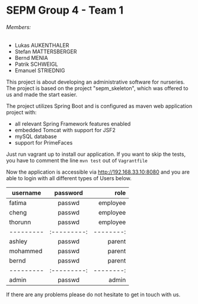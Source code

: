 # SEPM Group 4 - Team 1

###### Members:
- Lukas AUKENTHALER
- Stefan MATTERSBERGER
- Bernd MENIA
- Patrik SCHWEIGL
- Emanuel STRIEDNIG

This project is about developing an administrative software for nurseries.
The project is based on the project "sepm_skeleton", which was offered to us 
and made the start easier.


The project utilizes Spring Boot and is configured as maven web application project with:
- all relevant Spring Framework features enabled
- embedded Tomcat with support for JSF2
- mySQL database
- support for PrimeFaces

Just run vagrant up to install our application. If you want to skip the tests, you have to comment the line `mvn test` out of `Vagrantfile`

Now the application is accessible via http://192.168.33.10:8080 and you are able to login with all different 
types of Users below.

| username | password  | role     |
| ---------|:---------:| --------:|
| fatima   | passwd    | employee |
| cheng    | passwd    | employee |
| thorunn  | passwd    | employee |
| ---------|:---------:| --------:|
| ashley   | passwd    | parent   |
| mohammed | passwd    | parent   |
| bernd    | passwd    | parent   |
| ---------|:---------:| --------:|
| admin    | passwd    | admin    |

If there are any problems please do not hesitate to get in touch with us.
